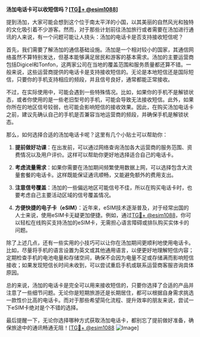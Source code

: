 **汤加电话卡可以收短信吗？[[TG💪+ @esim1088](https://t.me/s/esim1088)]**

提到汤加，大家可能会想到这个位于南太平洋的小国，以其美丽的自然风光和独特的文化吸引着不少游客。然而，对于那些计划前往汤加旅行或者需要在汤加进行通讯的人来说，有一个问题可能让人挠头：汤加的电话卡是否支持接收短信呢？

首先，我们需要了解汤加的通信基础设施。汤加是一个相对较小的国家，其通信网络虽然不算特别发达，但基本能够满足居民和游客的基本需求。汤加的主要运营商包括Digicel和Tonfon，这两家公司在当地的覆盖范围和服务质量都还算不错。一般来说，这些运营商提供的电话卡是支持接收短信的。无论是本地短信还是国际短信，只要你的手机支持相应的频段，并且信号良好，通常都能正常接收。

不过，在实际使用中，可能会遇到一些特殊情况。比如，如果你的手机不是解锁状态，或者你使用的是一些老旧型号的手机，可能会导致无法接收短信。此外，如果你所在的地区信号较弱，也可能会影响短信的接收效果。因此，在购买汤加电话卡之前，建议先确认自己的手机是否兼容当地运营商的频段，并确保手机是解锁状态。

那么，如何选择合适的汤加电话卡呢？这里有几个小贴士可以帮助你：

1. **提前做好功课**：在出发前，可以通过网络查询汤加各大运营商的服务范围、资费情况以及用户评价。这样可以帮助你更好地选择适合自己的电话卡。

2. **考虑流量需求**：如果你需要在汤加期间频繁使用数据上网，可以选择包含大流量套餐的电话卡。这样既能保证通讯顺畅，又能避免额外的费用支出。

3. **注意信号覆盖**：汤加的一些偏远地区可能信号不佳，所以在购买电话卡时，也要考虑自己主要活动区域的信号覆盖情况。

4. **方便快捷的电子卡（eSIM）**：近年来，eSIM技术逐渐普及，对于经常出国的人士来说，使用eSIM卡无疑更加便捷。例如，通过[TG💪+ @esim1088](https://t.me/s/esim1088)，你可以轻松在线购买支持汤加的eSIM卡，无需担心语言障碍或排队购买实体卡的问题。

除了上述几点，还有一些实用的小技巧可以让你在汤加期间更顺利地使用电话卡。比如，尽量将手机的语言设置为英文或其他通用语言，以便更好地理解短信内容；定期检查手机的电池电量和存储空间，确保不会因为电量不足或存储满而影响短信接收；如果发现短信长时间未收到，可以尝试重启手机或联系运营商客服咨询具体原因。

总的来说，汤加的电话卡是完全可以用来接收短信的，只要你选择了合适的产品并注意了一些细节问题。无论你是短期旅游还是长期居住，都可以根据自身需求挑选一款性价比高的电话卡。而对于那些希望简化流程、提升效率的朋友来说，尝试一下eSIM卡绝对是个不错的选择。

最后提醒一下，无论你选择哪种方式获取汤加电话卡，都别忘了提前做好准备，确保旅途中的通讯畅通无阻！[[TG💪+ @esim1088](https://t.me/s/esim1088) ![Image](https://i.postimg.cc/4NQfJmqS/Snipaste-2025-05-13-00-14-12.png)]